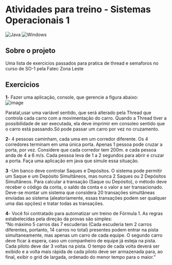 # Atividades para treino - Sistemas Operacionais 1
![Java](https://img.shields.io/badge/java-%23ED8B00.svg?style=for-the-badge&logo=openjdk&logoColor=white)
![Windows](https://img.shields.io/badge/Windows-000?style=for-the-badge&logo=windows&logoColor=2CA5E0)

## Sobre o projeto 
Uma lista de exercicios passados para pratica de thread e semaforos no curso de SO-1 pela Fatec Zona Leste

## Exercicios
**1**- Fazer uma aplicação, console, que gerencie a figura abaixo:<br>
![image](https://github.com/user-attachments/assets/f543797a-471c-411b-bebc-332cc7127161)

Paratal,usar uma variável sentido, que será alterado pela Thread que controla cada carro com a movimentação do carro. Quando a Thread tiver a possibilidade de ser executada, 
ela deve imprimir em consoleo sentido que o carro está passando.Só pode passar um carro por vez no cruzamento.<br>

**2**- 4 pessoas caminham, cada uma em um corredor diferente. Os 4 corredores terminam em uma única porta. Apenas 1 pessoa pode cruzar a porta, por vez. Considere que cada
corredor tem 200m. e cada pessoa anda de 4 a 6 m/s. Cada pessoa leva de 1 a 2 segundos para abrir e cruzar a porta. Faça uma aplicação
em java que simule essa situação.<br>

**3** -Um banco deve controlar Saques e Depósitos. O sistema pode permitir um Saque e um Depósito Simultâneos, mas nunca 2 Saques ou 2 Depósitos Simultâneos. Para calcular a transação (Saque ou
Depósito), o método deve receber o código da conta, o saldo da conta e o valor a ser transacionado. Deve-se montar um sistema que considera 20 transações simultâneas enviadas ao sistema
(aleatoriamente, essas transações podem ser qualquer uma das opções) e tratar todas as transações.

**4**- Você foi contratado para automatizar um treino de Fórmula 1. As regras estabelecidas pela direção da provas são simples:<br>
“No máximo 5 carros das 7 escuderias (Cada escuderia tem 2 carros diferentes, portanto, 14 carros no total) presentes podem entrar na pista simultaneamente, mas
apenas um carro de cada equipe. O segundo carro deve ficar à espera, caso um companheiro de equipe já esteja na pista. Cada piloto deve dar 3 voltas na pista.
O tempo de cada volta deverá ser exibido e a volta mais rápida de cada piloto deve ser armazenada para, ao final, exibir o grid de largada, ordenado do menor
tempo para o maior.”
